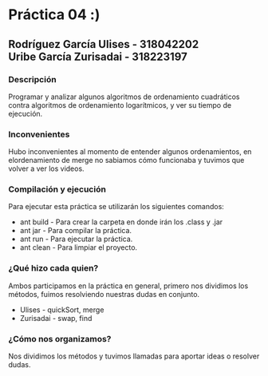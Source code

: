 # Práctica 04 :)

## Rodríguez García Ulises - 318042202 &emsp;&emsp;&emsp;&emsp;&emsp; Uribe García Zurisadai - 318223197

### Descripción
Programar y analizar algunos algoritmos de ordenamiento cuadráticos contra algoritmos de ordenamiento logarítmicos, y ver su tiempo de ejecución.

### Inconvenientes
Hubo inconvenientes al momento de entender algunos ordenamientos, en elordenamiento de merge no sabiamos cómo funcionaba y tuvimos que volver a ver los videos.

### Compilación y ejecución
Para ejecutar esta práctica se utilizarán los siguientes comandos:
* ant build - Para crear la carpeta en donde irán los .class y .jar
* ant jar - Para compilar la práctica.
* ant run - Para ejecutar la práctica.
* ant clean - Para limpiar el proyecto.

### ¿Qué hizo cada quien?
Ambos participamos en la práctica en general, primero nos dividimos los métodos, fuimos resolviendo nuestras dudas en conjunto.

* Ulises - quickSort, merge
* Zurisadai - swap, find

### ¿Cómo nos organizamos?
Nos dividimos los métodos y tuvimos llamadas para aportar ideas o resolver dudas.
